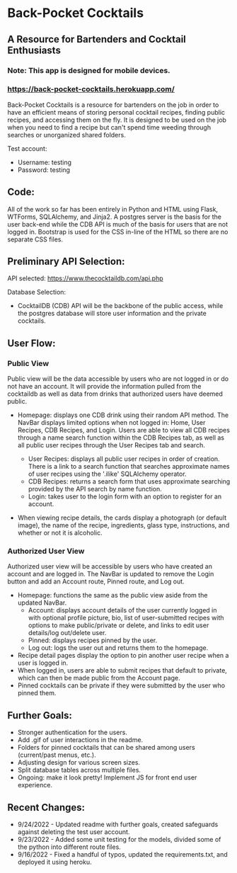 # Back-Pocket Cocktails
## A Resource for Bartenders and Cocktail Enthusiasts

### Note: This app is designed for mobile devices.
### https://back-pocket-cocktails.herokuapp.com/

Back-Pocket Cocktails is a resource for bartenders on the job in order to have an efficient means of storing personal cocktail recipes, finding public recipes, and accessing them on the fly. It is designed to be used on the job when you need to find a recipe but can't spend time weeding through searches or unorganized shared folders.

Test account:

- Username: testing
- Password: testing

## Code:

All of the work so far has been entirely in Python and HTML using Flask, WTForms, SQLAlchemy, and Jinja2. A postgres server is the basis for the user back-end while the CDB API is much of the basis for users that are not logged in. Bootstrap is used for the CSS in-line of the HTML so there are no separate CSS files. 

## Preliminary API Selection:

API selected: https://www.thecocktaildb.com/api.php

Database Selection:

- CocktailDB (CDB) API will be the backbone of the public access, while the postgres database will store user information and the private cocktails. 

## User Flow:

### Public View

Public view will be the data accessible by users who are not logged in or do not have an account. It will provide the information pulled from the cocktaildb as well as data from drinks that authorized users have deemed public. 

- Homepage: displays one CDB drink using their random API method. The NavBar displays limited options when not logged in: Home, User Recipes, CDB Recipes, and Login. Users are able to view all CDB recipes through a name search function within the CDB Recipes tab, as well as all public user recipes through the User Recipes tab and search.
  
  - User Recipes: displays all public user recipes in order of creation. There is a link to a search function that searches approximate names of user recipes using the '.ilike' SQLAlchemy operator.
  - CDB Recipes: returns a search form that uses approximate searching provided by the API search by name function.
  - Login: takes user to the login form with an option to register for an account.

- When viewing recipe details, the cards display a photograph (or default image), the name of the recipe, ingredients, glass type, instructions, and whether or not it is alcoholic.

### Authorized User View

Authorized user view will be accessible by users who have created an account and are logged in. The NavBar is updated to remove the Login button and add an Account route, Pinned route, and Log out.

- Homepage: functions the same as the public view aside from the updated NavBar.
  - Account: displays account details of the user currently logged in with optional profile picture, bio, list of user-submitted recipes with options to make public/private or delete, and links to edit user details/log out/delete user.
  - Pinned: displays recipes pinned by the user.
  - Log out: logs the user out and returns them to the homepage.
- Recipe detail pages display the option to pin another user recipe when a user is logged in.
- When logged in, users are able to submit recipes that default to private, which can then be made public from the Account page. 
- Pinned cocktails can be private if they were submitted by the user who pinned them.

## Further Goals:

- Stronger authentication for the users.
- Add .gif of user interactions in the readme.
- Folders for pinned cocktails that can be shared among users (current/past menus, etc.).
- Adjusting design for various screen sizes.
- Split database tables across multiple files.
- Ongoing: make it look pretty! Implement JS for front end user experience.

## Recent Changes:

- 9/24/2022 - Updated readme with further goals, created safeguards against deleting the test user account.
- 9/23/2022 - Added some unit testing for the models, divided some of the python into different route files.
- 9/16/2022 - Fixed a handful of typos, updated the requirements.txt, and deployed it using heroku.
